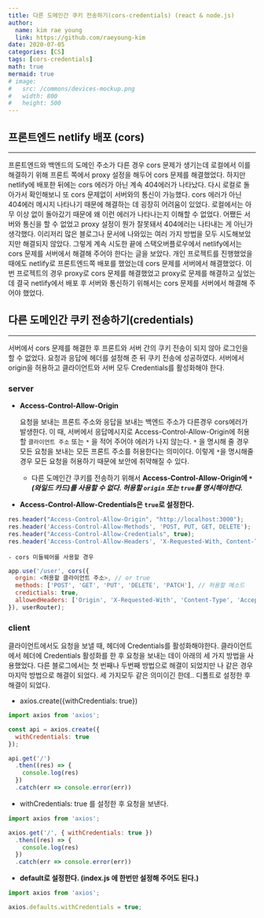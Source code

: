 ```yaml
---
title: 다른 도메인간 쿠키 전송하기(cors-credentials) (react & node.js)
author:
  name: kim rae young
  link: https://github.com/raeyoung-kim
date: 2020-07-05
categories: [CS]
tags: [cors-credentials]
math: true
mermaid: true
# image:
#   src: /commons/devices-mockup.png
#   width: 800
#   height: 500
---
```


## 프론트엔드 netlify 배포 (cors)
---
프론트엔드와 백엔드의 도메인 주소가 다른 경우 cors 문제가 생기는데 로컬에서 이를 해결하기 위해 프론트 쪽에서  proxy 설정을 해두어 cors 문제를 해결했었다.
하지만 netlify에 배포한 뒤에는 cors 에러가 아닌 계속 404에러가 나타났다. 다시 로컬로 돌아가서 확인해보니  또 cors 문제없이 서버와의 통신이 가능했다. cors 에러가 아닌 404에러 메시지 나타나기 때문에  해결하는 데 굉장히 어려움이 있었다. 로컬에서는 아무 이상 없이 돌아갔기 때문에 왜 이런 에러가 나타나는지 이해할 수 없었다. 어쨌든 서버와 통신을 할 수 없었고 proxy 설정이 뭔가 잘못돼서 404에러는 나타내는 게 아닌가 생각했다. 이리저리 많은 블로그나 문서에 나와있는 여러 가지 방법을 모두 시도해보았지만 해결되지 않았다. 그렇게 계속 시도한 끝에 스택오버플로우에서 netlify에서는 cors 문제를 서버에서 해결해 주어야 한다는 글을 보았다. 개인 프로젝트를 진행했었을 때에도 netlify로 프론트엔드쪽 배포를 했었는데 cors 문제를 서버에서 해결했었다. 이번 프로젝트의 경우 proxy로 cors 문제를 해결했었고 proxy로 문제를 해결하고 싶었는데 결국 netlify에서 배포 후 서버와 통신하기 위해서는 cors 문제를 서버에서 해결해 주어야 했었다. 

## 다른 도메인간 쿠키 전송하기(credentials)
---
서버에서 cors 문제를 해결한 후 프론트와 서버 간의 쿠키 전송이 되지 않아 로그인을 할 수 없었다. 
요청과 응답에 헤더를 설정해 준 뒤 쿠키 전송에 성공하였다. 서버에서 origin을 허용하고 클라이언트와 서버 모두 Credentials를 활성화해야 한다.

### server

- **Access-Control-Allow-Origin**

    요청을 보내는 프론트 주소와 응답을 보내는 백엔드 주소가 다른경우 cors에러가 발생한다.
    이 때, 서버에서 응답메시지로 Access-Control-Allow-Origin에 허용할  `클라이언트 주소` 또는 `*` 을 적어 주어야 에러가 나지 않는다. `*` 을 명시해 줄 경우 모든 요청을 보내는 모든 프론트 주소를 허용한다는 의미이다. 이렇게 `*`을 명시해줄 경우 모든 요청을 허용하기 때문에 보안에 취약해질 수 있다.

    - 다른 도메인간 쿠키를 전송하기 위해서 **Access-Control-Allow-Origin에 `*` *(와일드 카드)를 사용할 수 없다.  허용할 `origin` 또는 `true`를 명시해야한다.***
- **Access-Control-Allow-Credentials은 `true`로 설정한다.**

```jsx
res.header("Access-Control-Allow-Origin", "http://localhost:3000");
res.header('Access-Control-Allow-Methods', 'POST, PUT, GET, DELETE');
res.header("Access-Control-Allow-Credentials", true);
res.header('Access-Control-Allow-Headers', 'X-Requested-With, Content-Type');
```

	- cors 미들웨어를 사용할 경우

```js
app.use('/user', cors({
  orgin: <허용할 클라이언트 주소>, // or true
  methods: ['POST', 'GET', 'PUT', 'DELETE', 'PATCH'], // 허용할 메소드
  credictials: true, 
  allowedHeaders: ['Origin', 'X-Requested-With', 'Content-Type', 'Accept', 'Authorization'],
}), userRouter);

```

### client

클라이언트에서도 요청을 보낼 때, 헤더에 Credentials를 활성화해야한다. 
클라이언트에서 헤더에 Credentials 활성화를 한 후 요청을 보내는 데이 아래의 세 가지 방법을 사용했었다.
다른 블로그에서는 첫  번째나 두번째 방법으로 해결이 되었지만 나 같은 경우 마지막 방법으로 해결이 되었다. 
세 가지모두 같은 의미이긴 한데.. 디폴트로 설정한 후 해결이 되었다.

- axios.create({withCredentials: true})

```jsx
import axios from 'axios';

const api = axios.create({
  withCredentials: true
});

api.get('/')
  .then((res) => {
    console.log(res)
  })
  .catch(err => console.error(err))

```

- withCredentials: true 를 설정한 후 요청을 보낸다.

```jsx
import axios from 'axios';

axios.get('/', { withCredentials: true })
  .then((res) => {
    console.log(res)
  })
  .catch(err => console.error(err))
```

- **default로 설정한다. (index.js 에 한번만 설정해 주어도 된다.)**

```jsx
import axios from 'axios';

axios.defaults.withCredentials = true;
```
